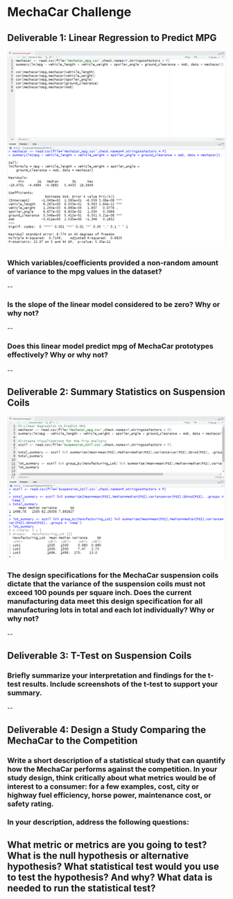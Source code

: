 # MechaCar Challenge

## Deliverable 1: Linear Regression to Predict MPG  

![GITHUB](https://github.com/seafishleo/HW/blob/master/HW15/1.png)  

### Which variables/coefficients provided a non-random amount of variance to the mpg values in the dataset?  
-- 
### Is the slope of the linear model considered to be zero? Why or why not?  
-- 
### Does this linear model predict mpg of MechaCar prototypes effectively? Why or why not?  
-- 


## Deliverable 2: Summary Statistics on Suspension Coils

![GITHUB](https://github.com/seafishleo/HW/blob/master/HW15/2.png)  

### The design specifications for the MechaCar suspension coils dictate that the variance of the suspension coils must not exceed 100 pounds per square inch. Does the current manufacturing data meet this design specification for all manufacturing lots in total and each lot individually? Why or why not?  
-- 


## Deliverable 3: T-Test on Suspension Coils

### Briefly summarize your interpretation and findings for the t-test results. Include screenshots of the t-test to support your summary.  
-- 


## Deliverable 4: Design a Study Comparing the MechaCar to the Competition

### Write a short description of a statistical study that can quantify how the MechaCar performs against the competition. In your study design, think critically about what metrics would be of interest to a consumer: for a few examples, cost, city or highway fuel efficiency, horse power, maintenance cost, or safety rating.

### In your description, address the following questions:
What metric or metrics are you going to test? What is the null hypothesis or alternative hypothesis? What statistical test would you use to test the hypothesis? And why? What data is needed to run the statistical test?  
-- 




